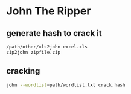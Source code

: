 # John The Ripper

## generate hash to crack it

``` bash
/path/other/xls2john excel.xls
zip2john zipfile.zip
```

## cracking

``` bash
john --wordlist=path/wordlist.txt crack.hash
```